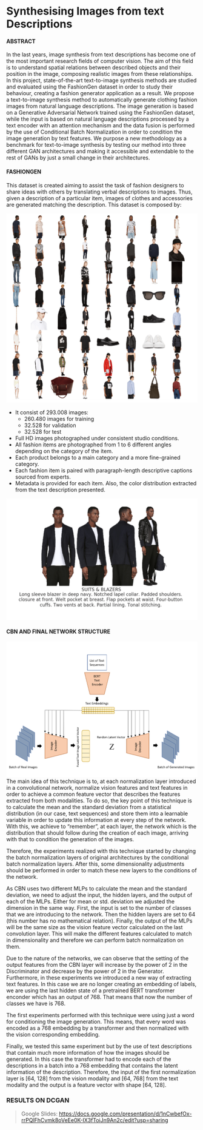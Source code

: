 # Synthesising Images from text Descriptions

#### ABSTRACT
In the last years, image synthesis from text descriptions has become one of the most important research fields of computer vision. The aim of this field is to understand spatial relations between described objects and their position in the image, composing realistic images from these relationships. In this project, state-of-the-art text-to-image synthesis methods are studied and evaluated using the FashionGen dataset in order to study their behaviour, creating a fashion generator application as a result. We propose a text-to-image synthesis method to automatically generate clothing fashion images from natural language descriptions. The image generation is based on a Generative Adversarial Network trained using the FashionGen dataset, while the input is based on natural language descriptions processed by a text encoder with an attention mechanism and the data fusion is performed by the use of Conditional Batch Normalization in order to condition the image generation by text features. We purpose a new methodology as a benchmark for text-to-image synthesis by testing our method into three different GAN architectures and making it accessible and extendable to the rest of GANs by just a small change in their architectures.
#### FASHIONGEN
This dataset is created aiming to assist the task of fashion designers to share ideas with others by translating verbal descriptions to images. Thus, given a description of a particular item, images of clothes and accessories are generated matching the description. This dataset is composed by:

![alt text](https://github.com/SarrocaGSergi/TFM/blob/main/VisualResults/Samples_Dataset.png)
- It consist of 293.008 images:
  - 260.480 images for training
  - 32.528 for validation
  - 32.528 for test
- Full HD images photographed under consistent studio conditions.
- All fashion items are photographed from 1 to 6 different angles depending on the category of the item.
- Each product belongs to a main category and a more fine-grained category.
- Each fashion item is paired with paragraph-length descriptive captions sourced from experts.
- Metadata is provided for each item. Also, the color distribution extracted from the text description presented.

![alt text](https://github.com/SarrocaGSergi/TFM/blob/main/VisualResults/Dataset.png)

#### CBN AND FINAL NETWORK STRUCTURE
![alt text](https://github.com/SarrocaGSergi/TFM/blob/main/VisualResults/CBN-Slide.png)
The main idea of this technique is to, at each normalization layer introduced in a convolutional network, normalize vision features and text features in order to achieve a common feature vector that describes the features extracted from both modalities. To do so, the key point of this technique is to calculate the mean and the standard deviation from a statistical distribution (in our case, text sequences) and store them into a learnable variable in order to update this information at every step of the network. With this, we achieve to “remember”, at each layer, the network which is the distribution that should follow during the creation of each image, arriving with that to condition the generation of the images.

Therefore, the experiments realized with this technique started by changing the batch normalization layers of original architectures by the conditional batch normalization layers. After this, some dimensionality adjustments should be performed in order to match these new layers to the conditions of the network.

As CBN uses two different MLPs to calculate the mean and the standard deviation, we need to adjust the input, the hidden layers, and the output of each of the MLPs. Either for mean or std. deviation we adjusted the dimension in the same way. First, the input is set to the number of classes that we are introducing to the network. Then the hidden layers are set to 64 (this number has no mathematical relation). Finally, the output of the MLPs will be the same size as the vision feature vector calculated on the last convolution layer. This will make the different features calculated to match in dimensionality and therefore we can perform batch normalization on them.

Due to the nature of the networks, we can observe that the setting of the output features from the CBN layer will increase by the power of 2 in the Discriminator and decrease by the power of 2 in the Generator. Furthermore, in these experiments we introduced a new way of extracting text features. In this case we are no longer creating an embedding of labels, we are using the last hidden state of a pretrained BERT transformer enconder which has an output of 768. That means that now the
number of classes we have is 768.

The first experiments performed with this technique were using just a word for conditioning the image generation. This means, that every word was encoded as a 768 embedding by a transformer and then normalized with the vision corresponding embedding.

Finally, we tested this same experiment but by the use of text descriptions that contain much more information of how the images should be generated. In this case the transformer had to encode each of the descriptions in a batch into a 768 embedding that contains the latent information of the description. Therefore, the input of the first normalization layer is [64, 128] from the vision modality and [64, 768] from the text modality and the output is a feature vector with shape [64, 128].

### RESULTS ON DCGAN 


> Google Slides: https://docs.google.com/presentation/d/1nCwbefOx-rrPQlFhCvmk8oVeEe0K-IX3fToiJn9An2c/edit?usp=sharing
